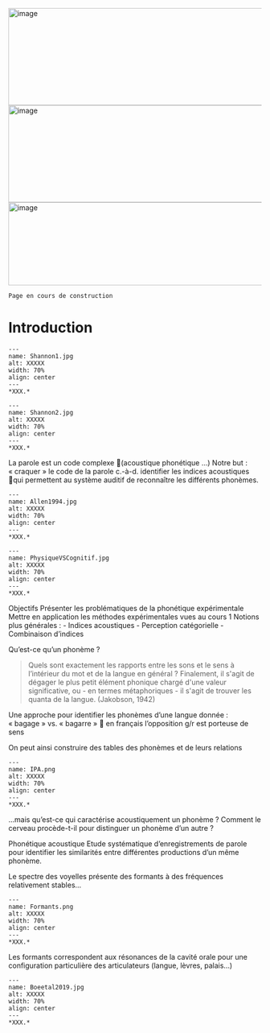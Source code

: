 <img width="960" height="193" alt="image" src="https://github.com/user-attachments/assets/5ce462ca-7505-463c-b8fe-4a03129715dc" /><img width="1127" height="193" alt="image" src="https://github.com/user-attachments/assets/e148cfd1-319b-414d-b059-c2a7829dbd93" /><img width="1751" height="165" alt="image" src="https://github.com/user-attachments/assets/03e8ef79-da90-48a9-84db-f765a25941d4" />
```{warning}
Page en cours de construction
```

# Introduction



```{figure} Shannon1.jpg
---
name: Shannon1.jpg
alt: XXXXX
width: 70%
align: center
---
*XXX.*
```


```{figure} Shannon2.jpg
---
name: Shannon2.jpg
alt: XXXXX
width: 70%
align: center
---
*XXX.*
```

La parole est un code complexe (acoustique  phonétique  …)
Notre but : « craquer » le code de la parole c.-à-d. identifier les indices acoustiques qui permettent au système auditif de reconnaître les différents phonèmes.


```{figure} Allen1994.jpg
---
name: Allen1994.jpg
alt: XXXXX
width: 70%
align: center
---
*XXX.*
```

```{figure} PhysiqueVSCognitif.jpg
---
name: PhysiqueVSCognitif.jpg
alt: XXXXX
width: 70%
align: center
---
*XXX.*
```

Objectifs
Présenter les problématiques de la phonétique expérimentale
Mettre en application les méthodes expérimentales vues au cours 1
Notions plus générales :
	- Indices acoustiques
	- Perception catégorielle
	- Combinaison d’indices

Qu’est-ce qu’un phonème ?

> Quels sont exactement les rapports entre les sons et le sens à l’intérieur du mot et de la langue en général ? Finalement, il s'agit de dégager le plus petit élément phonique chargé d'une valeur significative, ou - en termes métaphoriques - il s'agit de trouver les quanta de la langue. (Jakobson, 1942)
> 
Une approche pour identifier les phonèmes d’une langue donnée :
« bagage » vs. « bagarre »  en français l’opposition g/r est porteuse de sens

On peut ainsi construire des tables des phonèmes et de leurs relations

```{figure} IPA.png
---
name: IPA.png
alt: XXXXX
width: 70%
align: center
---
*XXX.*
```

…mais qu’est-ce qui caractérise acoustiquement un phonème ? Comment le cerveau procède-t-il pour distinguer un phonème d’un autre ?

Phonétique acoustique
Etude systématique d’enregistrements de parole pour identifier les similarités entre différentes productions d’un même phonème.

Le spectre des voyelles présente des formants à des fréquences relativement stables… 


```{figure} Formants.png
---
name: Formants.png
alt: XXXXX
width: 70%
align: center
---
*XXX.*
```

Les formants correspondent aux résonances de la cavité orale pour une configuration particulière des articulateurs (langue, lèvres, palais…)

```{figure} Boeetal2019.jpg
---
name: Boeetal2019.jpg
alt: XXXXX
width: 70%
align: center
---
*XXX.*
```




  

